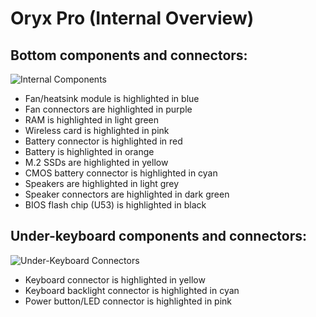 # Oryx Pro (Internal Overview)

## Bottom components and connectors:

![Internal Components](./img/components-highlighted.jpg)

- Fan/heatsink module is highlighted in blue
- Fan connectors are highlighted in purple
- RAM is highlighted in light green
- Wireless card is highlighted in pink
- Battery connector is highlighted in red
- Battery is highlighted in orange
- M.2 SSDs are highlighted in yellow
- CMOS battery connector is highlighted in cyan
- Speakers are highlighted in light grey
- Speaker connectors are highlighted in dark green
- BIOS flash chip (U53) is highlighted in black

## Under-keyboard components and connectors:

![Under-Keyboard Connectors](./img/under-keyboard.jpg)

- Keyboard connector is highlighted in yellow
- Keyboard backlight connector is highlighted in cyan
- Power button/LED connector is highlighted in pink
